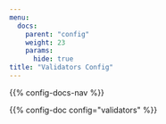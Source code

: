 ```yaml
---
menu:
  docs:
    parent: "config"
    weight: 23
    params:
      hide: true
title: "Validators Config"
---
```


{{% config-docs-nav %}}

{{% config-doc config="validators" %}}
